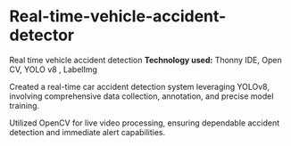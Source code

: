 # Real-time-vehicle-accident-detector
Real time vehicle accident detection
**Technology used:** Thonny IDE, Open CV, YOLO v8 , LabelImg

Created a real-time car accident detection system leveraging YOLOv8, involving comprehensive data collection, 
annotation, and precise model training.

Utilized OpenCV for live video processing, ensuring dependable accident detection and immediate alert capabilities.
